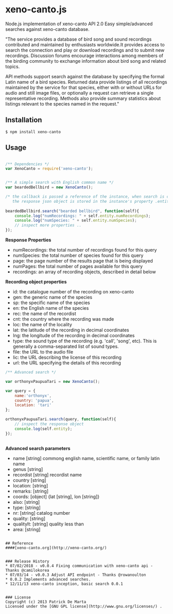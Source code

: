 # xeno-canto.js

Node.js implementation of xeno-canto API 2.0
Easy simple/advanced searches against xeno-canto database.

"The service provides a database of bird song and sound recordings contributed 
and maintained by enthusiasts worldwide.It provides access to search the
connection and play or download recordings and to submit new recordings.
Discussion forums encourage interactions among members of the birding community 
to exchange information about bird song and related topics.

API methods support search against the database by specifying the formal Latin 
name of a bird species. Returned data provide listings of all recordings 
maintained by the service for that species, either with or without URLs for
audio and still image files, or optionally a request can retrieve a single
representative recording. Methods also provide summary statistics about
listings relevant to the species named in the request." 


## Installation
```
$ npm install xeno-canto
```
## Usage
```javascript

/** Dependencies */
var XenoCanto = require('xeno-canto');


/** A simple search with English common name */
var beardedBellbird = new XenoCanto();

/* the callback is passed a reference of the instance, when search is complete;
   the response json object is stored in the instance's property .entity */
	 
beardedBellbird.search("bearded bellbird", function(self){
	console.log("numRecordings: " + self.entity.numRecordings);
	console.log("numSpecies: " + self.entity.numSpecies);
	// inspect more properties ..
});

```
**Response Properties**

- numRecordings: the total number of recordings found for this query
- numSpecies: the total number of species found for this query
- page: the page number of the results page that is being displayed
- numPages: the total number of pages available for this query
- recordings: an array of recording objects, described in detail below


**Recording object properties**

- id: the catalogue number of the recording on xeno-canto
- gen: the generic name of the species
- sp: the specific name of the species
- en: the English name of the species
- rec: the name of the recordist
- cnt: the country where the recording was made
- loc: the name of the locality
- lat: the latitude of the recording in decimal coordinates
- lng: the longitude of the recording in decimal coordinates
- type: the sound type of the recording (e.g. 'call', 'song', etc). This is generally a comma-separated list of sound types.
- file: the URL to the audio file
- lic: the URL describing the license of this recording
- url: the URL specifying the details of this recording


```javascript
/** Advanced search */

var orthonyxPaupuaTari = new XenoCanto();

var query = {
	name:'orthonyx',
	country: 'papua',
	location: 'tari'
};

orthonyxPaupuaTari.search(query, function(self){
	// inspect the response object
	console.log(self.entity);
});
 
```
**Advanced search parameters**

* name [string]  commong english name, scientific name, or family latin name
* genus [string] 
* recordist [string] recordist name
* country [string] 
* location: [string]
* remarks: [string]
* coords: [object] {lat [string], lon [string]}
* also: [string]
* type: [string]
* nr: [string] catalog number 
* quality: [string]
* qualitylt: [string] quality less than
* area: [string]
```

## Reference
####[xeno-canto.org](http://xeno-canto.org/)


### Release History
* 07/02/2018 - v0.0.4 Fixing communication with xeno-canto api - Thanks @camilokorea
* 07/03/14 - v0.0.3 Adjust API endpoint - Thanks @rowanoulton 
* 0.0.2 Implements advanced searches.
* 12/11/13 xeno-canto inception, basic search 0.0.1


### License
Copyright (c) 2013 Patrick De Marta  
Licensed under the [GNU GPL license](http://www.gnu.org/licenses/) .

